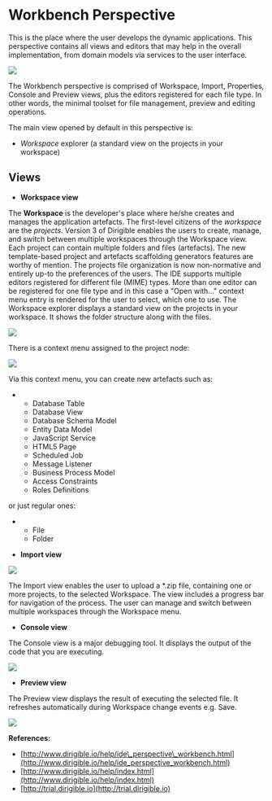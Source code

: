 #
# Workbench Perspective

This is the place where the user develops the dynamic applications. This perspective contains all views and editors that may help in the overall implementation, from domain models via services to the user interface.

![](https://github.com/dirigiblelabs/curriculum-2018/blob/master/StoyanTomitsin/ide_workbench_perspective.png)

The Workbench perspective is comprised of Workspace, Import, Properties, Console and Preview views, plus the editors registered for each file type. In other words, the minimal toolset for file management, preview and editing operations.

The main view opened by default in this perspective is:

- _Workspace_ explorer (a standard view on the projects in your workspace)

## Views

- **Workspace view**

The  **Workspace**  is the developer&#39;s place where he/she creates and manages the application artefacts. The first-level citizens of the _workspace_ are the _projects_. Version 3 of Dirigible enables the users to create, manage, and switch between multiple workspaces through the Workspace view. Each project can contain multiple folders and files (artefacts). The new template-based project and artefacts scaffolding generators features are worthy of mention. The projects file organization is now non-normative and entirely up-to the preferences of the users. The IDE supports multiple editors registered for different file (MIME) types. More than one editor can be registered for one file type and in this case a &quot;Open with…&quot; context menu entry is rendered for the user to select, which one to use. The Workspace explorer displays a standard view on the projects in your workspace. It shows the folder structure along with the files.

![](https://github.com/dirigiblelabs/curriculum-2018/blob/master/StoyanTomitsin/ide_view_workspace.png)

There is a context menu assigned to the project node:

![](https://github.com/dirigiblelabs/curriculum-2018/blob/master/StoyanTomitsin/ide_workspace_menu_new.png)

Via this context menu, you can create new artefacts such as:

-
  - Database Table
  - Database View
  - Database Schema Model
  - Entity Data Model
  - JavaScript Service
  - HTML5 Page
  - Scheduled Job
  - Message Listener
  - Business Process Model
  - Access Constraints
  - Roles Definitions

or just regular ones:

-
  - File
  - Folder



- **Import view**

![](https://github.com/dirigiblelabs/curriculum-2018/blob/master/StoyanTomitsin/ide_view_import.png)

The Import view enables the user to upload a \*.zip file, containing one or more projects, to the selected Workspace. The view includes a progress bar for navigation of the process. The user can manage and switch between multiple workspaces through the Workspace menu.

- **Console view**

The Console view is a major debugging tool. It displays the output of the code that you are executing.

![](https://github.com/dirigiblelabs/curriculum-2018/blob/master/StoyanTomitsin/ide_view_console.png)

- **Preview view**

The Preview view displays the result of executing the selected file. It refreshes automatically during Workspace change events e.g. Save.

![](https://github.com/dirigiblelabs/curriculum-2018/blob/master/StoyanTomitsin/ide_view_preview.png)

**References:**

- [http://www.dirigible.io/help/ide\_perspective\_workbench.html](http://www.dirigible.io/help/ide_perspective_workbench.html)
- [http://www.dirigible.io/help/index.html](http://www.dirigible.io/help/index.html)
- [http://trial.dirigible.io](http://trial.dirigible.io)

